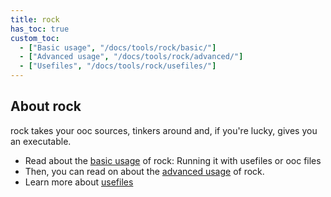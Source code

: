 ```yaml
---
title: rock
has_toc: true
custom_toc:
  - ["Basic usage", "/docs/tools/rock/basic/"]
  - ["Advanced usage", "/docs/tools/rock/advanced/"]
  - ["Usefiles", "/docs/tools/rock/usefiles/"]
---
```


## About rock

rock takes your ooc sources, tinkers around and, if you're lucky, gives you an executable.

 * Read about the [basic usage](/docs/tools/rock/basic/) of rock: Running it with usefiles
   or ooc files
 * Then, you can read on about the [advanced usage](/docs/tools/rock/advanced) of rock.
 * Learn more about [usefiles](/docs/tools/rock/usefiles)

